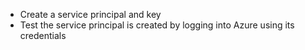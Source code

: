 - Create a service principal and key
- Test the service principal is created by logging into Azure using its credentials